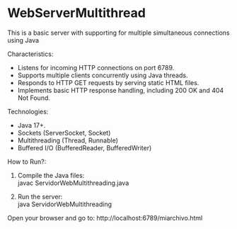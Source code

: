 # WebServerMultithread
This is a basic server with supporting for multiple simultaneous connections using Java

Characteristics:
- Listens for incoming HTTP connections on port 6789.
- Supports multiple clients concurrently using Java threads.
- Responds to HTTP GET requests by serving static HTML files.
- Implements basic HTTP response handling, including 200 OK and 404 Not Found.

Technologies:
- Java 17+.
- Sockets (ServerSocket, Socket)
- Multithreading (Thread, Runnable)
- Buffered I/O (BufferedReader, BufferedWriter)

How to Run?:
1. Compile the Java files:      
javac ServidorWebMultithreading.java 

2. Run the server:      
java ServidorWebMultithreading

Open your browser and go to:
http://localhost:6789/miarchivo.html
